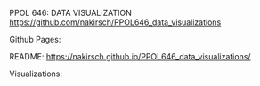 PPOL 646: DATA VISUALIZATION
https://github.com/nakirsch/PPOL646_data_visualizations

Github Pages: 

README: https://nakirsch.github.io/PPOL646_data_visualizations/

Visualizations: 

